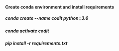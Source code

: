 #### Create conda environment and install requirements
##### conda create --name codit python=3.6
##### conda activate codit
##### pip install -r requirements.txt

